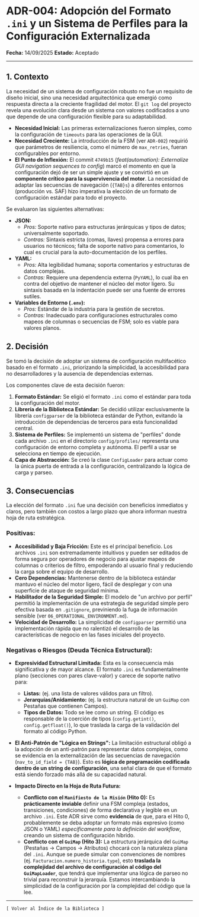 # ADR-004: Adopción del Formato `.ini` y un Sistema de Perfiles para la Configuración Externalizada

**Fecha:** 14/09/2025
**Estado:** Aceptado

---

## 1. Contexto

La necesidad de un sistema de configuración robusto no fue un requisito de diseño inicial, sino una necesidad arquitectónica que emergió como respuesta directa a la creciente fragilidad del motor. El `git log` del proyecto revela una evolución clara desde un sistema con valores codificados a uno que depende de una configuración flexible para su adaptabilidad.

*   **Necesidad Inicial:** Las primeras externalizaciones fueron simples, como la configuración de `timeouts` para las operaciones de la GUI.
*   **Necesidad Creciente:** La introducción de la FSM (ver `ADR-002`) requirió que parámetros de resiliencia, como el número de `max_retries`, fueran configurables por entorno.
*   **El Punto de Inflexión:** El commit `4749b15` (*feat(automation): Externalize GUI navigation sequences to config*) marcó el momento en que la configuración dejó de ser un simple ajuste y se convirtió en un **componente crítico para la supervivencia del motor**. La necesidad de adaptar las secuencias de navegación (`{TAB}s`) a diferentes entornos (producción vs. SAF) hizo imperativa la elección de un formato de configuración estándar para todo el proyecto.

Se evaluaron las siguientes alternativas:

*   **JSON:**
    *   *Pros:* Soporte nativo para estructuras jerárquicas y tipos de datos; universalmente soportado.
    *   *Contras:* Sintaxis estricta (comas, llaves) propensa a errores para usuarios no técnicos; falta de soporte nativo para comentarios, lo cual es crucial para la auto-documentación de los perfiles.
*   **YAML:**
    *   *Pros:* Alta legibilidad humana; soporta comentarios y estructuras de datos complejas.
    *   *Contras:* Requiere una dependencia externa (`PyYAML`), lo cual iba en contra del objetivo de mantener el núcleo del motor ligero. Su sintaxis basada en la indentación puede ser una fuente de errores sutiles.
*   **Variables de Entorno (`.env`):**
    *   *Pros:* Estándar de la industria para la gestión de secretos.
    *   *Contras:* Inadecuado para configuraciones estructurales como mapeos de columnas o secuencias de FSM; solo es viable para valores planos.

## 2. Decisión

Se tomó la decisión de adoptar un sistema de configuración multifacético basado en el formato `.ini`, priorizando la simplicidad, la accesibilidad para no desarrolladores y la ausencia de dependencias externas.

Los componentes clave de esta decisión fueron:

1.  **Formato Estándar:** Se eligió el formato `.ini` como el estándar para toda la configuración del motor.
2.  **Librería de la Biblioteca Estándar:** Se decidió utilizar exclusivamente la librería `configparser` de la biblioteca estándar de Python, evitando la introducción de dependencias de terceros para esta funcionalidad central.
3.  **Sistema de Perfiles:** Se implementó un sistema de "perfiles" donde cada archivo `.ini` en el directorio `config/profiles/` representa una configuración de entorno completa y autónoma. El perfil a usar se selecciona en tiempo de ejecución.
4.  **Capa de Abstracción:** Se creó la clase `ConfigLoader` para actuar como la única puerta de entrada a la configuración, centralizando la lógica de carga y parseo.

## 3. Consecuencias

La elección del formato `.ini` fue una decisión con beneficios inmediatos y claros, pero también con costos a largo plazo que ahora informan nuestra hoja de ruta estratégica.

### Positivas:

*   **Accesibilidad y Baja Fricción:** Este es el principal beneficio. Los archivos `.ini` son extremadamente intuitivos y pueden ser editados de forma segura por operadores de negocio para ajustar mapeos de columnas o criterios de filtro, empoderando al usuario final y reduciendo la carga sobre el equipo de desarrollo.
*   **Cero Dependencias:** Mantenerse dentro de la biblioteca estándar mantuvo el núcleo del motor ligero, fácil de desplegar y con una superficie de ataque de seguridad mínima.
*   **Habilitador de la Seguridad Simple:** El modelo de "un archivo por perfil" permitió la implementación de una estrategia de seguridad simple pero efectiva basada en `.gitignore`, previniendo la fuga de información sensible (ver `06_OPERATIONAL_ENVIRONMENT.md`).
*   **Velocidad de Desarrollo:** La simplicidad de `configparser` permitió una implementación rápida que no ralentizó el desarrollo de las características de negocio en las fases iniciales del proyecto.

### Negativas o Riesgos (Deuda Técnica Estructural):

*   **Expresividad Estructural Limitada:** Esta es la consecuencia más significativa y de mayor alcance. El formato `.ini` es fundamentalmente plano (secciones con pares clave-valor) y carece de soporte nativo para:
    *   **Listas:** (ej. una lista de valores válidos para un filtro).
    *   **Jerarquías/Anidamiento:** (ej. la estructura natural de un `GuiMap` con Pestañas que contienen Campos).
    *   **Tipos de Datos:** Todo se lee como un string. El código es responsable de la coerción de tipos (`config.getint()`, `config.getfloat()`), lo que traslada la carga de la validación del formato al código Python.

*   **El Anti-Patrón de "Lógica en Strings":** La limitación estructural obligó a la adopción de un anti-patrón para representar datos complejos, como se evidencia en la externalización de las secuencias de navegación (`nav_to_id_field = {TAB}`). Esto es **lógica de programación codificada dentro de un string de configuración**, una señal clara de que el formato está siendo forzado más allá de su capacidad natural.

*   **Impacto Directo en la Hoja de Ruta Futura:**
    *   **Conflicto con el `Manifiesto de la Misión` (Hito 0):** Es **prácticamente inviable** definir una FSM compleja (estados, transiciones, condiciones) de forma declarativa y legible en un archivo `.ini`. Este ADR sirve como **evidencia** de que, para el Hito 0, probablemente se deba adoptar un formato más expresivo (como JSON o YAML) *específicamente para la definición del workflow*, creando un sistema de configuración híbrido.
    *   **Conflicto con el `GuiMap` (Hito 3):** La estructura jerárquica del `GuiMap` (Pestañas → Campos → Atributos) chocará con la naturaleza plana del `.ini`. Aunque se puede simular con convenciones de nombres (ej. `Facturacion.numero_historia.type`), esto **traslada la complejidad del archivo de configuración al código del `GuiMapLoader`**, que tendrá que implementar una lógica de parseo no trivial para reconstruir la jerarquía. Estamos intercambiando la simplicidad de la configuración por la complejidad del código que la lee.

---
`[ Volver al Índice de la Biblioteca ]`
